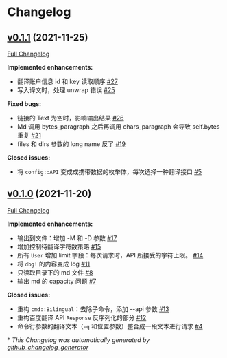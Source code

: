 # Changelog

## [v0.1.1](https://github.com/zjp-CN/bilingual/tree/v0.1.1) (2021-11-25)

[Full Changelog](https://github.com/zjp-CN/bilingual/compare/v0.1.0...v0.1.1)

**Implemented enhancements:**

- 翻译账户信息 id 和 key 读取顺序 [\#27](https://github.com/zjp-CN/bilingual/issues/27)
- 写入译文时，处理 unwrap 错误 [\#25](https://github.com/zjp-CN/bilingual/issues/25)

**Fixed bugs:**

- 链接的 Text 为空时，影响输出结果 [\#26](https://github.com/zjp-CN/bilingual/issues/26)
- Md 调用 bytes\_paragraph 之后再调用 chars\_paragraph 会导致 self.bytes 重复 [\#21](https://github.com/zjp-CN/bilingual/issues/21)
- files 和 dirs 参数的 long name 反了 [\#19](https://github.com/zjp-CN/bilingual/issues/19)

**Closed issues:**

- 将 `config::API` 变成成携带数据的枚举体，每次选择一种翻译接口 [\#5](https://github.com/zjp-CN/bilingual/issues/5)

## [v0.1.0](https://github.com/zjp-CN/bilingual/tree/v0.1.0) (2021-11-20)

[Full Changelog](https://github.com/zjp-CN/bilingual/compare/430f68d496eba9f3740d153aeeb55e78f32b429d...v0.1.0)

**Implemented enhancements:**

- 输出到文件：增加 -M 和 -D 参数 [\#17](https://github.com/zjp-CN/bilingual/issues/17)
- 增加控制待翻译字符数策略 [\#15](https://github.com/zjp-CN/bilingual/issues/15)
- 所有 `User` 增加 limit 字段：每次请求时，API 所接受的字符上限。 [\#14](https://github.com/zjp-CN/bilingual/issues/14)
- 将 `dbg!` 的内容变成 log [\#11](https://github.com/zjp-CN/bilingual/issues/11)
- 只读取目录下的 md 文件 [\#8](https://github.com/zjp-CN/bilingual/issues/8)
- 输出 md 的 capacity 问题 [\#7](https://github.com/zjp-CN/bilingual/issues/7)

**Closed issues:**

- 重构 `cmd::Bilingual`：去除子命令，添加 --api 参数 [\#13](https://github.com/zjp-CN/bilingual/issues/13)
- 重构百度翻译 API `Response` 反序列化的部分 [\#12](https://github.com/zjp-CN/bilingual/issues/12)
- 命令行参数的翻译文本（`-q` 和位置参数）整合成一段文本进行请求 [\#4](https://github.com/zjp-CN/bilingual/issues/4)



\* *This Changelog was automatically generated by [github_changelog_generator](https://github.com/github-changelog-generator/github-changelog-generator)*
